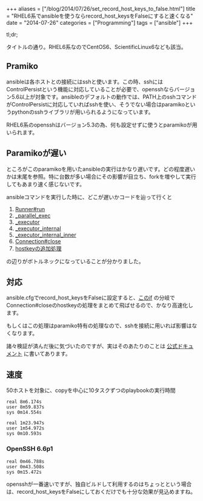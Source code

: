 +++
aliases = ["/blog/2014/07/26/set_record_host_keys_to_false.html"]
title = "RHEL6系でansibleを使うならrecord_host_keysをFalseにすると速くなる"
date = "2014-07-26"
categories = ["Programming"]
tags = ["ansible"]
+++

<!--more-->

tl;dr;

タイトルの通り。RHEL6系なのでCentOS6、ScientificLinux6なども該当。

Pramiko
-------

ansibleは各ホストとの接続にはsshと使います。この時、sshにはControlPersistという機能に対応していることが必要で、opensshならバージョン5.6以上が対象です。ansibleのデフォルトの動作では、PATH上のsshコマンドがControlPersistに対応していればsshを使い、そうでない場合はparamikoというpythonのsshライブラリが用いられるようになっています。

RHEL6系のopensshはバージョン5.3の為、何も設定せずに使うとparamikoが用いられます。

Paramikoが遅い
--------------

ところがこのparamikoを用いたansibleの実行はかなり遅いです。どの程度遅いかは末尾を参照。特に台数が多い場合にその影響が目立ち、forkを増やして実行してもあまり速く感じないです。

ansibleコマンドを実行した時に、どこが遅いかコードを辿って行くと

1. [Runner#run](https://github.com/ansible/ansible/blob/4a8e0688555e7dcccb84732962d00af0b8274431/bin/ansible#L186)
2. [_parallel_exec](https://github.com/ansible/ansible/blob/4a8e0688555e7dcccb84732962d00af0b8274431/lib/ansible/runner/__init__.py#L1268)
4. [_executor](https://github.com/ansible/ansible/blob/4a8e0688555e7dcccb84732962d00af0b8274431/lib/ansible/runner/__init__.py#L78)
5. [_executor_internal](https://github.com/ansible/ansible/blob/4a8e0688555e7dcccb84732962d00af0b8274431/lib/ansible/runner/__init__.py#L558)
6. [_executor_internal_inner](https://github.com/ansible/ansible/blob/4a8e0688555e7dcccb84732962d00af0b8274431/lib/ansible/runner/__init__.py#L687)
7. [Connection#close](https://github.com/ansible/ansible/blob/4a8e0688555e7dcccb84732962d00af0b8274431/lib/ansible/runner/__init__.py#L910)
8. [hostkeyの追加処理](https://github.com/ansible/ansible/blob/4a8e0688555e7dcccb84732962d00af0b8274431/lib/ansible/runner/connection_plugins/paramiko_ssh.py#L337)

の辺りがボトルネックになっていることが分かりました。

対応
----

ansible.cfgでrecord_host_keysをFalseに設定すると、[このif](https://github.com/ansible/ansible/blob/4a8e0688555e7dcccb84732962d00af0b8274431/lib/ansible/runner/connection_plugins/paramiko_ssh.py#L325) の分岐でConnection#closeのhostkeyの処理をまとめて飛ばせるので、かなり高速化します。

もしくはこの処理はparamiko特有の処理なので、sshを接続に用いれば影響はなくなります。

諸々検証が済んだ後に気づいたのですが、実はそのあたりのことは [公式ドキュメント](http://docs.ansible.com/intro_configuration.html#record-host-keys) に書いてあります。

速度
----

50ホストを対象に、copyを中心に10タスクずつのplaybookの実行時間

```
real 8m6.174s
user 8m59.837s
sys 0m14.554s
```

```
real 1m23.947s
user 1m54.972s
sys 0m10.593s
```

### OpenSSH 6.6p1

```
real 0m46.788s
user 0m43.508s
sys 0m15.472s
```

opensshが一番速いですが、独自ビルドして利用するのはちょっとという場合は、record_host_keysをFalseにしておくだけでも十分な効果が見込めますね。
